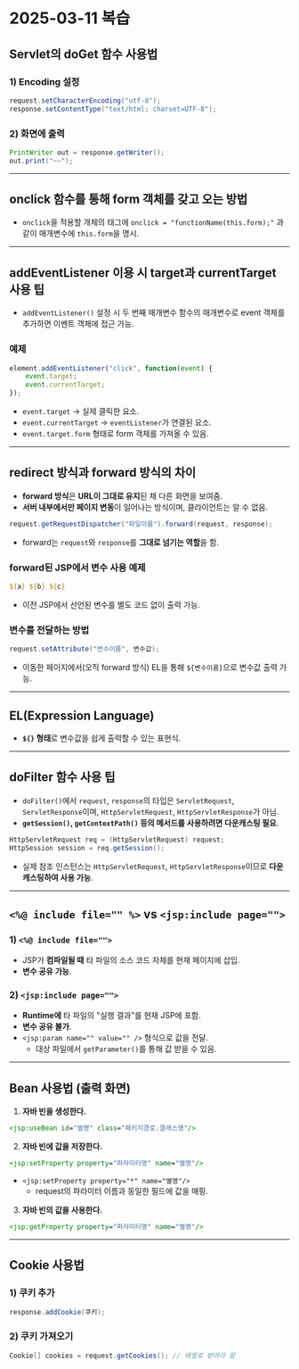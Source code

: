 # 2025-03-11 복습

## **Servlet의 doGet 함수 사용법**
### 1) **Encoding 설정**
```java
request.setCharacterEncoding("utf-8");
response.setContentType("text/html; charset=UTF-8");
```

### 2) **화면에 출력**
```java
PrintWriter out = response.getWriter();
out.print("~~");
```

---

## **onclick 함수를 통해 form 객체를 갖고 오는 방법**
- `onclick`을 적용할 개체의 태그에 `onclick = "functionName(this.form);"` 과 같이 매개변수에 `this.form`을 명시.

---

## **addEventListener 이용 시 target과 currentTarget 사용 팁**
- `addEventListener()` 설정 시 두 번째 매개변수 함수의 매개변수로 event 객체를 추가하면 이벤트 객체에 접근 가능.
  
### **예제**
```javascript
element.addEventListener("click", function(event) {
    event.target;
    event.currentTarget;
});
```
- `event.target` → 실제 클릭한 요소.
- `event.currentTarget` → `eventListener`가 연결된 요소.
- `event.target.form` 형태로 form 객체를 가져올 수 있음.

---

## **redirect 방식과 forward 방식의 차이**
- **forward 방식**은 **URL이 그대로 유지**된 채 다른 화면을 보여줌.
- **서버 내부에서만 페이지 변동**이 일어나는 방식이며, 클라이언트는 알 수 없음.

```java
request.getRequestDispatcher("파일이름").forward(request, response);
```
- forward는 `request`와 `response`를 **그대로 넘기는 역할**을 함.

### **forward된 JSP에서 변수 사용 예제**
```jsp
${a} ${b} ${c}
```
- 이전 JSP에서 선언된 변수를 별도 코드 없이 출력 가능.

### **변수를 전달하는 방법**
```java
request.setAttribute("변수이름", 변수값);
```
- 이동한 페이지에서(오직 forward 방식) EL을 통해 `${변수이름}`으로 변수값 출력 가능.

---

## **EL(Expression Language)**
- **`${}` 형태**로 변수값을 쉽게 출력할 수 있는 표현식.

---

## **doFilter 함수 사용 팁**
- `doFilter()`에서 `request`, `response`의 타입은 `ServletRequest`, `ServletResponse`이며, `HttpServletRequest`, `HttpServletResponse`가 아님.
- **`getSession()`, `getContextPath()` 등의 메서드를 사용하려면 다운캐스팅 필요**.

```java
HttpServletRequest req = (HttpServletRequest) request;
HttpSession session = req.getSession();
```
- 실제 참조 인스턴스는 `HttpServletRequest`, `HttpServletResponse`이므로 **다운캐스팅하여 사용 가능**.

---

## **`<%@ include file="" %>` vs `<jsp:include page="">`**
### **1) `<%@ include file="">`**
- JSP가 **컴파일될 때** 타 파일의 소스 코드 자체를 현재 페이지에 삽입.
- **변수 공유 가능**.

### **2) `<jsp:include page="">`**
- **Runtime에** 타 파일의 "실행 결과"를 현재 JSP에 포함.
- **변수 공유 불가**.
- `<jsp:param name="" value="" />` 형식으로 값을 전달.
  - 대상 파일에서 `getParameter()`를 통해 값 받을 수 있음.

---

## **Bean 사용법 (출력 화면)**
1. **자바 빈을 생성한다.**
```jsp
<jsp:useBean id="별명" class="패키지경로.클래스명"/>
```

2. **자바 빈에 값을 저장한다.**
```jsp
<jsp:setProperty property="파라미터명" name="별명"/>
```
- `<jsp:setProperty property="*" name="별명"/>`  
  - request의 파라미터 이름과 동일한 필드에 값을 매핑.

3. **자바 빈의 값을 사용한다.**
```jsp
<jsp:getProperty property="파라미터명" name="별명"/>
```

---

## **Cookie 사용법**
### 1) **쿠키 추가**
```java
response.addCookie(쿠키);
```

### 2) **쿠키 가져오기**
```java
Cookie[] cookies = request.getCookies(); // 배열로 받아야 함
```
